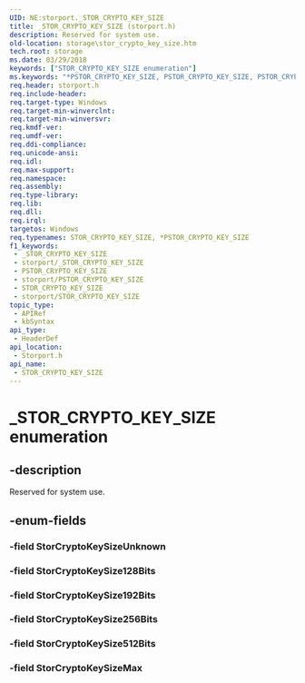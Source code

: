 ```yaml
---
UID: NE:storport._STOR_CRYPTO_KEY_SIZE
title: _STOR_CRYPTO_KEY_SIZE (storport.h)
description: Reserved for system use.
old-location: storage\stor_crypto_key_size.htm
tech.root: storage
ms.date: 03/29/2018
keywords: ["STOR_CRYPTO_KEY_SIZE enumeration"]
ms.keywords: "*PSTOR_CRYPTO_KEY_SIZE, PSTOR_CRYPTO_KEY_SIZE, PSTOR_CRYPTO_KEY_SIZE enumeration pointer [Storage Devices], STOR_CRYPTO_KEY_SIZE, STOR_CRYPTO_KEY_SIZE enumeration [Storage Devices], _STOR_CRYPTO_KEY_SIZE, storage.stor_crypto_key_size, storport/, storport/PSTOR_CRYPTO_KEY_SIZE, storport/STOR_CRYPTO_KEY_SIZE"
req.header: storport.h
req.include-header: 
req.target-type: Windows
req.target-min-winverclnt: 
req.target-min-winversvr: 
req.kmdf-ver: 
req.umdf-ver: 
req.ddi-compliance: 
req.unicode-ansi: 
req.idl: 
req.max-support: 
req.namespace: 
req.assembly: 
req.type-library: 
req.lib: 
req.dll: 
req.irql: 
targetos: Windows
req.typenames: STOR_CRYPTO_KEY_SIZE, *PSTOR_CRYPTO_KEY_SIZE
f1_keywords:
 - _STOR_CRYPTO_KEY_SIZE
 - storport/_STOR_CRYPTO_KEY_SIZE
 - PSTOR_CRYPTO_KEY_SIZE
 - storport/PSTOR_CRYPTO_KEY_SIZE
 - STOR_CRYPTO_KEY_SIZE
 - storport/STOR_CRYPTO_KEY_SIZE
topic_type:
 - APIRef
 - kbSyntax
api_type:
 - HeaderDef
api_location:
 - Storport.h
api_name:
 - STOR_CRYPTO_KEY_SIZE
---
```


# _STOR_CRYPTO_KEY_SIZE enumeration


## -description

Reserved for system use.

## -enum-fields

### -field StorCryptoKeySizeUnknown

### -field StorCryptoKeySize128Bits

### -field StorCryptoKeySize192Bits

### -field StorCryptoKeySize256Bits

### -field StorCryptoKeySize512Bits

### -field StorCryptoKeySizeMax

